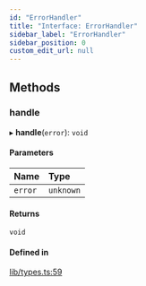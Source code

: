 ```yaml
---
id: "ErrorHandler"
title: "Interface: ErrorHandler"
sidebar_label: "ErrorHandler"
sidebar_position: 0
custom_edit_url: null
---
```


## Methods

### handle

▸ **handle**(`error`): `void`

#### Parameters

| Name | Type |
| :------ | :------ |
| `error` | `unknown` |

#### Returns

`void`

#### Defined in

[lib/types.ts:59](https://github.com/nartc/mapper/blob/e4b240d/packages/core/src/lib/types.ts#L59)
